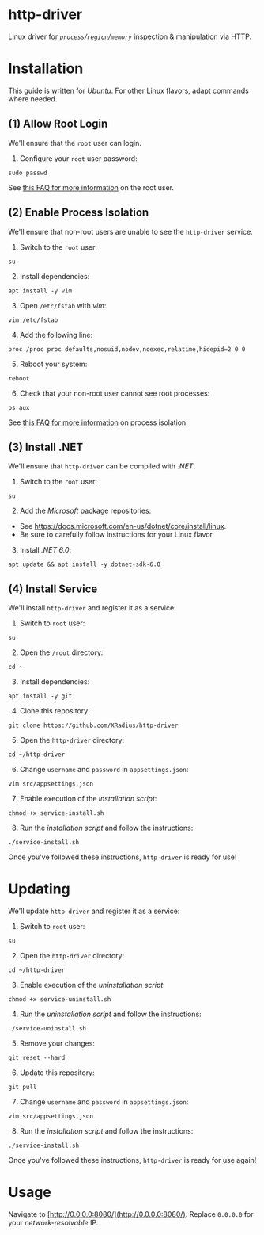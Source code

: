 # http-driver

Linux driver for *`process`/`region`/`memory`* inspection & manipulation via HTTP.

# Installation

This guide is written for *Ubuntu*. For other Linux flavors, adapt commands where needed.

## (1) Allow Root Login

We'll ensure that the `root` user can login.

1. Configure your `root` user password:

```
sudo passwd
```

See [this FAQ for more information](https://www.cyberciti.biz/faq/how-can-i-log-in-as-root/) on the root user.

## (2) Enable Process Isolation

We'll ensure that non-root users are unable to see the `http-driver` service.

1. Switch to the `root` user:

```
su
```

2. Install dependencies:

```
apt install -y vim
```

3. Open `/etc/fstab` with *vim*:

```
vim /etc/fstab
```

4. Add the following line:

```
proc /proc proc defaults,nosuid,nodev,noexec,relatime,hidepid=2 0 0
```

5. Reboot your system:

```
reboot
```

6. Check that your non-root user cannot see root processes:

```
ps aux
```

See [this FAQ for more information](https://www.cyberciti.biz/faq/linux-hide-processes-from-other-users/) on process isolation.

## (3) Install .NET

We'll ensure that `http-driver` can be compiled with *.NET*.

1. Switch to the `root` user:

```
su
```

2. Add the *Microsoft* package repositories:

* See https://docs.microsoft.com/en-us/dotnet/core/install/linux.
* Be sure to carefully follow instructions for your Linux flavor.

3. Install *.NET 6.0*:

```
apt update && apt install -y dotnet-sdk-6.0
```

## (4) Install Service

We'll install `http-driver` and register it as a service:

1. Switch to `root` user:

```
su
```

2. Open the `/root` directory: 

```
cd ~
```

3. Install dependencies:

```
apt install -y git
```

4. Clone this repository:

```
git clone https://github.com/XRadius/http-driver
```

5. Open the `http-driver` directory:

```
cd ~/http-driver
```

6. Change `username` and `password` in `appsettings.json`:

```
vim src/appsettings.json
```

7. Enable execution of the *installation script*:

```
chmod +x service-install.sh
```

8. Run the *installation script* and follow the instructions:

```
./service-install.sh
```

Once you've followed these instructions, `http-driver` is ready for use!

# Updating

We'll update `http-driver` and register it as a service:

1. Switch to `root` user:

```
su
```

2. Open the `http-driver` directory:

```
cd ~/http-driver
```

3. Enable execution of the *uninstallation script*:

```
chmod +x service-uninstall.sh
```

4. Run the *uninstallation script* and follow the instructions:

```
./service-uninstall.sh
```

5. Remove your changes:

```
git reset --hard
```

6. Update this repository:

```
git pull
```

7. Change `username` and `password` in `appsettings.json`:

```
vim src/appsettings.json
```

8. Run the *installation script* and follow the instructions:

```
./service-install.sh
```

Once you've followed these instructions, `http-driver` is ready for use again!

# Usage

Navigate to [http://0.0.0.0:8080/](http://0.0.0.0:8080/). Replace `0.0.0.0` for your *network-resolvable* IP.
